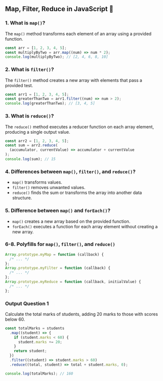 ## Map, Filter, Reduce in JavaScript 🚀

### 1. What is `map()`?

The `map()` method transforms each element of an array using a provided function.

```javascript
const arr = [1, 2, 3, 4, 5];
const multiplyByTwo = arr.map((num) => num * 2);
console.log(multiplyByTwo); // [2, 4, 6, 8, 10]
```

### 2. What is `filter()`?

The `filter()` method creates a new array with elements that pass a provided test.

```javascript
const arr1 = [1, 2, 3, 4, 5];
const greaterThanTwo = arr1.filter((num) => num > 2);
console.log(greaterThanTwo); // [3, 4, 5]
```

### 3. What is `reduce()`?

The `reduce()` method executes a reducer function on each array element, producing a single output value.

```javascript
const arr2 = [1, 2, 3, 4, 5];
const sum = arr2.reduce(
  (accumulator, currentValue) => accumulator + currentValue
);
console.log(sum); // 15
```

### 4. Differences between `map()`, `filter()`, and `reduce()`?

- `map()` transforms values.
- `filter()` removes unwanted values.
- `reduce()` finds the sum or transforms the array into another data structure.

### 5. Difference between `map()` and `forEach()`?

- `map()` creates a new array based on the provided function.
- `forEach()` executes a function for each array element without creating a new array.

### 6-8. Polyfills for `map()`, `filter()`, and `reduce()`

```javascript
Array.prototype.myMap = function (callback) {
  /* ... */
};
Array.prototype.myFilter = function (callback) {
  /* ... */
};
Array.prototype.myReduce = function (callback, initialValue) {
  /* ... */
};
```

### Output Question 1

Calculate the total marks of students, adding 20 marks to those with scores below 60.

```javascript
const totalMarks = students
  .map((student) => {
    if (student.marks < 60) {
      student.marks += 20;
    }
    return student;
  })
  .filter((student) => student.marks > 60)
  .reduce((total, student) => total + student.marks, 0);

console.log(totalMarks); // 160
```
